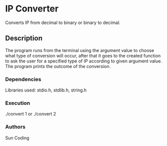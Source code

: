 # IP Converter

Converts IP from decimal to binary or binary to decimal.

## Description

The program runs from the terminal using the argument value to choose what type of conversion will occur,
after that it goes to the created function to ask the user for a specified type of IP according to given argument value.
The program prints the outcome of the conversion.

### Dependencies

Libraries used: stdio.h, stdlib.h, string.h

### Execution

./convert 1 or ./convert 2

### Authors

Sun Coding
